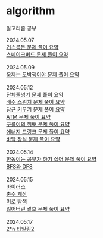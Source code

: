# algorithm
알고리즘 공부

2024.05.07<br/>
[거스름돈 문제 풀이 요약](https://github.com/jiwonan/algorithm/blob/main/%EB%B0%B1%EC%A4%80/Bronze/5585.%E2%80%85%EA%B1%B0%EC%8A%A4%EB%A6%84%EB%8F%88/README.md#%ED%92%80%EC%9D%B4-%EC%9A%94%EC%95%BD)<br/>
[스네이크버드 문제 풀이 요약](https://github.com/jiwonan/algorithm/blob/main/%EB%B0%B1%EC%A4%80/Silver/16435.%E2%80%85%EC%8A%A4%EB%84%A4%EC%9D%B4%ED%81%AC%EB%B2%84%EB%93%9C/README.md#%ED%92%80%EC%9D%B4-%EC%9A%94%EC%95%BD)
<br/>
<br/>
2024.05.09<br/>
[욱제는 도박쟁이야 문제 풀이 요약](https://github.com/jiwonan/algorithm/tree/main/%EB%B0%B1%EC%A4%80/Silver/14655.%E2%80%85%EC%9A%B1%EC%A0%9C%EB%8A%94%E2%80%85%EB%8F%84%EB%B0%95%EC%9F%81%EC%9D%B4%EC%95%BC%EF%BC%81%EF%BC%81#%ED%92%80%EC%9D%B4-%EC%9A%94%EC%95%BD)
<br/>
<br/>
2024.05.12<br/>
[단체줄넘기 문제 풀이 요약](https://github.com/jiwonan/algorithm/blob/main/%EB%B0%B1%EC%A4%80/Silver/30457.%E2%80%85%EB%8B%A8%EC%B2%B4%EC%A4%84%EB%84%98%EA%B8%B0/README.md#%ED%92%80%EC%9D%B4-%EC%9A%94%EC%95%BD)<br/>
[배수 스위치 문제 풀이 요약](https://github.com/jiwonan/algorithm/blob/main/%EB%B0%B1%EC%A4%80/Silver/12927.%E2%80%85%EB%B0%B0%EC%88%98%E2%80%85%EC%8A%A4%EC%9C%84%EC%B9%98/README.md#%ED%92%80%EC%9D%B4-%EC%9A%94%EC%95%BD)<br/>
[당근 키우기 문제 풀이 요약](https://github.com/jiwonan/algorithm/blob/main/%EB%B0%B1%EC%A4%80/Silver/20363.%E2%80%85%EB%8B%B9%EA%B7%BC%E2%80%85%ED%82%A4%EC%9A%B0%EA%B8%B0/README.md#%ED%92%80%EC%9D%B4-%EC%9A%94%EC%95%BD)<br/>
[ATM 문제 풀이 요약](https://github.com/jiwonan/algorithm/blob/main/%EB%B0%B1%EC%A4%80/Silver/11399.%E2%80%85ATM/README.md#%ED%92%80%EC%9D%B4-%EC%9A%94%EC%95%BD)<br/>
[구름이의 취뽀 문제 풀이 요약](https://github.com/jiwonan/algorithm/blob/main/%EB%B0%B1%EC%A4%80/Silver/29155.%E2%80%85%EA%B0%9C%EB%B0%9C%EC%9E%90%E2%80%85%EC%A7%80%EB%A7%9D%EC%83%9D%E2%80%85%EA%B5%AC%EB%A6%84%EC%9D%B4%EC%9D%98%E2%80%85%EC%B7%A8%EC%97%85%E2%80%85%EB%BD%80%EA%B0%9C%EA%B8%B0/README.md#%ED%92%80%EC%9D%B4-%EC%9A%94%EC%95%BD)<br/>
[에너지 드링크 문제 풀이 요약](https://github.com/jiwonan/algorithm/blob/main/%EB%B0%B1%EC%A4%80/Silver/20115.%E2%80%85%EC%97%90%EB%84%88%EC%A7%80%E2%80%85%EB%93%9C%EB%A7%81%ED%81%AC/README.md#%ED%92%80%EC%9D%B4%EC%9A%94%EC%95%BD)<br/>
[바닥 장식 문제 풀이 요약](https://github.com/jiwonan/algorithm/blob/main/%EB%B0%B1%EC%A4%80/Silver/1388.%E2%80%85%EB%B0%94%EB%8B%A5%E2%80%85%EC%9E%A5%EC%8B%9D/README.md#%ED%92%80%EC%9D%B4-%EC%9A%94%EC%95%BD)<br/>
<br/>
2024.05.14<br/>
[한동이는 공부가 하기 싫어 문제 풀이 요약](https://github.com/jiwonan/algorithm/blob/main/%EB%B0%B1%EC%A4%80/Silver/3182.%E2%80%85%ED%95%9C%EB%8F%99%EC%9D%B4%EB%8A%94%E2%80%85%EA%B3%B5%EB%B6%80%EA%B0%80%E2%80%85%ED%95%98%EA%B8%B0%E2%80%85%EC%8B%AB%EC%96%B4%EF%BC%81/README.md)<br/>
[BFS와 DFS](https://github.com/jiwonan/algorithm/tree/main/%EB%B0%B1%EC%A4%80/Silver/1260.%E2%80%85DFS%EC%99%80%E2%80%85BFS)<br/>
<br/>
2024.05.15<br/>
[바이러스](https://github.com/jiwonan/algorithm/tree/main/%EB%B0%B1%EC%A4%80/Silver/2606.%E2%80%85%EB%B0%94%EC%9D%B4%EB%9F%AC%EC%8A%A4)<br/>
[촌수 계산](https://github.com/jiwonan/algorithm/tree/main/%EB%B0%B1%EC%A4%80/Silver/2644.%E2%80%85%EC%B4%8C%EC%88%98%EA%B3%84%EC%82%B0)<br/>
[미로 탐색](https://github.com/jiwonan/algorithm/tree/main/%EB%B0%B1%EC%A4%80/Silver/2178.%E2%80%85%EB%AF%B8%EB%A1%9C%E2%80%85%ED%83%90%EC%83%89)<br/>
[잃어버린 괄호 문제 풀이 요약](https://github.com/jiwonan/algorithm/blob/main/%EB%B0%B1%EC%A4%80/Silver/1541.%E2%80%85%EC%9E%83%EC%96%B4%EB%B2%84%EB%A6%B0%E2%80%85%EA%B4%84%ED%98%B8/README.md#%ED%92%80%EC%9D%B4%EC%9A%94%EC%95%BD)<br/>
<br/>
2024.05.17<br/>
[2*n 타일링2](https://github.com/jiwonan/algorithm/tree/main/%EB%B0%B1%EC%A4%80/Silver/11727.%E2%80%852%C3%97n%E2%80%85%ED%83%80%EC%9D%BC%EB%A7%81%E2%80%852)<br/>
